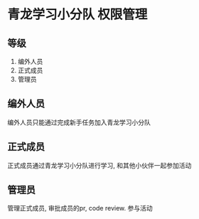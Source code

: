 # 青龙学习小分队 权限管理

## 等级

1. 编外人员
2. 正式成员
3. 管理员

## 编外人员

编外人员只能通过完成新手任务加入青龙学习小分队


## 正式成员

正式成员通过青龙学习小分队进行学习, 和其他小伙伴一起参加活动

## 管理员

管理正式成员, 审批成员的pr, code review. 参与活动
